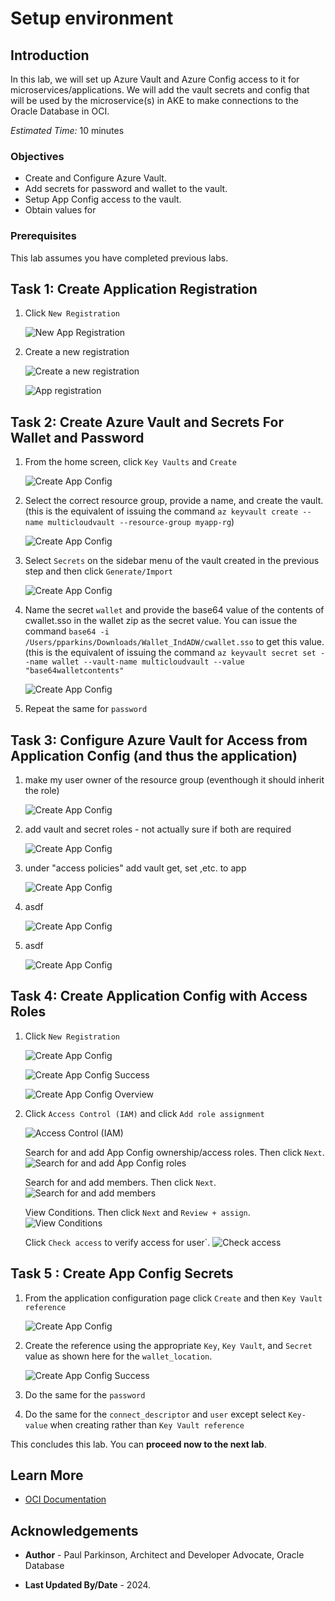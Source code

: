 # Setup environment

## Introduction

In this lab, we will set up Azure Vault and Azure Config access to it for microservices/applications.
We will add the vault secrets and config that will be used by the microservice(s) in AKE to make connections to the Oracle Database in OCI.

*Estimated Time:* 10 minutes

### Objectives

* Create and Configure Azure Vault.  
* Add secrets for password and wallet to the vault.
* Setup App Config access to the vault.
* Obtain values for 

### Prerequisites

This lab assumes you have completed previous labs.

## Task 1: Create Application Registration

   1. Click `New Registration`

      ![New App Registration](images/newappregistration.png)


   2. Create a new registration

      ![Create a new registration](images/registerapp.png)

      ![App registration](images/appregistration.png)

## Task 2: Create Azure Vault and Secrets For Wallet and Password

   1. From the home screen, click `Key Vaults` and `Create`

      ![Create App Config](images/keyvaultsfromhomepage.png)

   2. Select the correct resource group, provide a name, and create the vault. (this is the equivalent of issuing the command `az keyvault create --name multicloudvault --resource-group myapp-rg`)

      ![Create App Config](images/createkeyvaultdetail.png)

   3. Select `Secrets` on the sidebar menu of the vault created in the previous step and then click `Generate/Import`

      ![Create App Config](images/createkeyvaultdetail.png)

   4. Name the secret `wallet` and provide the base64 value of the contents of cwallet.sso in the wallet zip as the secret value.
      You can issue the command `base64 -i /Users/pparkins/Downloads/Wallet_IndADW/cwallet.sso` to get this value.
      (this is the equivalent of issuing the command `az keyvault secret set --name wallet --vault-name multicloudvault --value "base64walletcontents"`

      ![Create App Config](images/walletvaultsecret.png)

   5. Repeat the same for `password`

## Task 3: Configure Azure Vault for Access from Application Config (and thus the application)

   1. make my user owner of the resource group (eventhough it should inherit the role)

      ![Create App Config](images/createappconfig.png)

   2. add vault and secret roles - not actually sure if both are required

      ![Create App Config](images/createappconfig.png)

   3. under "access policies" add vault get, set ,etc. to app

      ![Create App Config](images/createappconfig.png)

   4. asdf

      ![Create App Config](images/createappconfig.png)

   5. asdf
      
      ![Create App Config](images/createappconfig.png)

## Task 4: Create Application Config with Access Roles

   1. Click `New Registration`

      ![Create App Config](images/createappconfig.png)

      ![Create App Config Success](images/createappconfigsuccess.png)

      ![Create App Config Overview](images/createappconfigoverview.png)


   2. Click `Access Control (IAM)` and click `Add role assignment`

      ![Access Control (IAM)](images/createappconfigiam.png)
 
      Search for and add App Config ownership/access roles.  Then click `Next`.
      ![Search for and add App Config roles](images/addroleassignmentaddrole.png)
      
      Search for and add members. Then click `Next`. 
      ![Search for and add members](images/addroleassignmentmembers.png)

      View Conditions. Then click `Next` and `Review + assign`.
      ![View Conditions](images/addroleassignmentconditions.png)

      Click `Check access` to verify access for user`.
      ![Check access](images/checkroleassignment.png)


## Task 5 : Create App Config Secrets

   1. From the application configuration page click `Create` and then `Key Vault reference`

      ![Create App Config](images/appconfigcreate.png)


   2. Create the reference using the appropriate `Key`, `Key Vault`, and `Secret` value as shown here for the `wallet_location`.

      ![Create App Config Success](images/appconfigcreatedetail.png)


   3. Do the same for the `password` 


   4. Do the same for the `connect_descriptor` and `user` except select `Key-value` when creating rather than `Key Vault reference` 


This concludes this lab. You can **proceed now to the next lab**.

## Learn More

* [OCI Documentation](https://docs.oracle.com/en-us/iaas/Content/home.htm)

## Acknowledgements

* **Author** - Paul Parkinson, Architect and Developer Advocate, Oracle Database

* **Last Updated By/Date** - 2024.